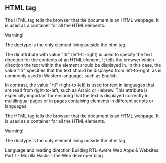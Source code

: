 ## **HTML tag**
The <html> HTML tag tells the browser that the document is an HTML webpage. It is used as a container for all the HTML elements.

Warning!

The doctype is the only element living outside the html tag.

<html lang="fr" dir="ltr">
  
The dir attribute with value "ltr" (left-to-right) is used to specify the text direction for the contents of an HTML element. 
  It tells the browser which direction the text within the element should be displayed in. In this case, 
  the value "ltr" specifies that the text should be displayed from left-to-right, as is commonly used in Western languages such as English.

In contrast, the value "rtl" (right-to-left) is used for text in languages that are read from right-to-left, such as Arabic or Hebrew. 
This attribute is especially important for ensuring that the text is displayed correctly in multilingual pages or in pages containing elements in different scripts 
or languages.

  The <html> HTML tag tells the browser that the document is an HTML webpage. It is used as a container for all the HTML elements.

Warning!

The doctype is the only element living outside the html tag.

<html lang="fr" dir="ltr">
Language and reading direction
Building RTL-Aware Web Apps & Websites: Part 1 - Mozilla Hacks - the Web developer blog
